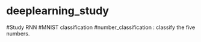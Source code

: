# deeplearning_study
#Study RNN
#MNIST classification
#number_classification : classify the five numbers.
